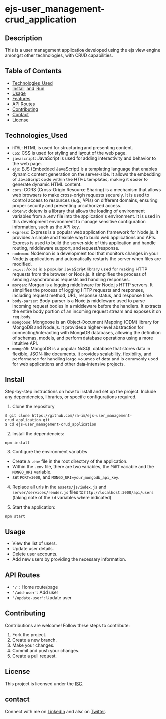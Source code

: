 # ejs-user_management-crud_application

## Description

This is a user management application developed using the ejs view engine amongst other technologies, with CRUD capabilities.

## Table of Contents

- [Technologies_Used](#technologies_used)
- [Install_and_Run](#install_and_run)
- [Usage](#usage)
- [Features](#features)
- [API Routes](#api-routes)
- [Contributing](#contributing)
- [Contact](#contact)
- [License](#licence)

## Technologies_Used

- `HTML`: HTML is used for structuring and presenting content.
- `CSS`: CSS is used for styling and layout of the web page.
- `javascript`: JavaScript is used for adding interactivity and behavior to the web page.
- `ejs`:  EJS (Embedded JavaScript) is a templating language that enables dynamic content generation on the server-side. It allows the embedding of JavaScript code within the HTML templates, making it easier to generate dynamic HTML content.
- `cors`: CORS (Cross-Origin Resource Sharing) is a mechanism that allows web browsers to make cross-origin requests securely. It is used to control access to resources (e.g., APIs) on different domains, ensuring proper security and preventing unauthorized access.
- `dotenv`: dotenv is a library that allows the loading of environment variables from a .env file into the application's environment. It is used in this development environment to manage sensitive configuration information, such as the API key.
- `express`: Express is a popular web application framework for Node.js. It provides a simple and flexible way to build web applications and APIs. Express is used to build the server-side of this application and handle routing, middleware support, and request/response.
- `nodemon`: Nodemon is a development tool that monitors changes in your Node.js applications and automatically restarts the server when files are modified.
- `axios`: Axios is a popular JavaScript library used for making HTTP requests from the browser or Node.js. It simplifies the process of sending asynchronous requests and handling responses.
- `morgan`: Morgan is a logging middleware for Node.js HTTP servers. It simplifies the process of logging HTTP requests and responses, including request method, URL, response status, and response time.
- `body-parser`: Body-parser is a Node.js middleware used to parse incoming request bodies in a middleware before the handlers. It extracts the entire body portion of an incoming request stream and exposes it on `req.body`.
- `mongoose`: Mongoose is an Object-Document Mapping (ODM) library for MongoDB and Node.js. It provides a higher-level abstraction for connecting/interacting with MongoDB databases, allowing the definition of schemas, models, and perform database operations using a more intuitive API.
- `mongoDB`: MongoDB is a popular NoSQL database that stores data in flexible, JSON-like documents. It provides scalability, flexibility, and performance for handling large volumes of data and is commonly used for web applications and other data-intensive projects.

## Install

Step-by-step instructions on how to install and set up the project. Include any dependencies, libraries, or specific configurations required.

1. Clone the repository
```shell
$ git clone https://github.com/ra-im/ejs-user_management-crud_application.git
$ cd ejs-user_management-crud_application
```

2. Install the dependencies:
```shell
npm install
```

3. Configure the environment variables
- Create a `.env` file in the root directory of the application.
- Within the `.env` file, there are two variables, the `PORT` variable and the `MONGO_URI` variable.
- set `PORT=3000`, and `MONGO_URI=your_mongodb_api_key`.

4. Replace all urls in the `assets/js/index.js` and `server/services/render.js` files to `http://localhost:3000/api/users` (taking note of the `id` variables where indicated)

4. Start the application:
```shell
npm start
```

## Usage

- View the list of users.
- Update user details.
- Delete user accounts.
- Add new users by providing the necessary information.

## API Routes

- `'/'`: Home route/page
- `'/add-user'`: Add user
- `'/update-user'`: Update user

## Contributing

Contributions are welcome! Follow these steps to contribute:

1. Fork the project.
2. Create a new branch.
3. Make your changes.
4. Commit and push your changes.
5. Create a pull request.

## License

This project is licensed under the [ISC](LICENSE).

## contact

Connect with me on [LinkedIn](https://www.linkedin.com/in/raheem-isaac/) and also on [Twitter](https://twitter.com/ra_im00?t=lWseaxeErEm0y9ZjyrdOOQ&s=03).
